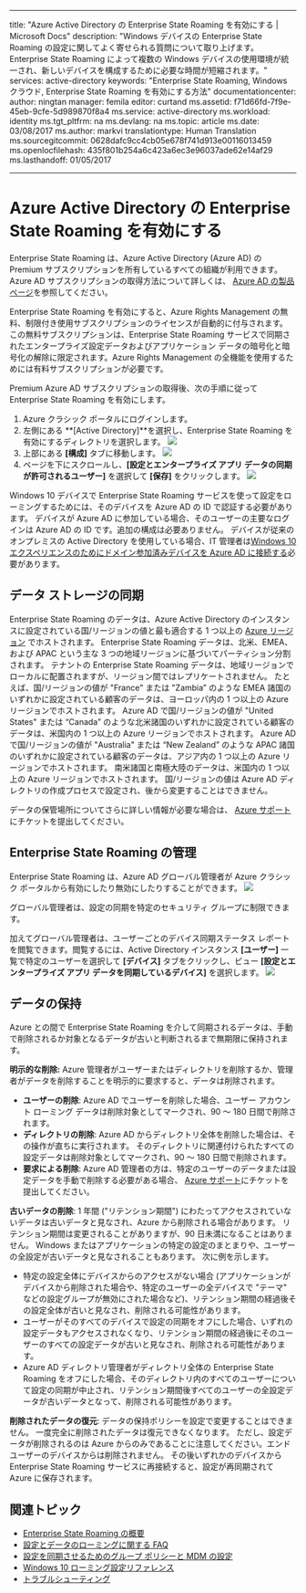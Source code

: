 
---
title: "Azure Active Directory の Enterprise State Roaming を有効にする | Microsoft Docs"
description: "Windows デバイスの Enterprise State Roaming の設定に関してよく寄せられる質問について取り上げます。 Enterprise State Roaming によって複数の Windows デバイスの使用環境が統一され、新しいデバイスを構成するために必要な時間が短縮されます。"
services: active-directory
keywords: "Enterprise State Roaming, Windows クラウド, Enterprise State Roaming を有効にする方法"
documentationcenter: 
author: ningtan
manager: femila
editor: curtand
ms.assetid: f71d66fd-7f9e-45eb-9cfe-5d989870f8a4
ms.service: active-directory
ms.workload: identity
ms.tgt_pltfrm: na
ms.devlang: na
ms.topic: article
ms.date: 03/08/2017
ms.author: markvi
translationtype: Human Translation
ms.sourcegitcommit: 0628dafc9cc4cb05e678f741d913e00116013459
ms.openlocfilehash: 435f801b254a6c423a6ec3e96037ade62e14af29
ms.lasthandoff: 01/05/2017


---
# <a name="enable-enterprise-state-roaming-in-azure-active-directory"></a>Azure Active Directory の Enterprise State Roaming を有効にする
Enterprise State Roaming は、Azure Active Directory (Azure AD) の Premium サブスクリプションを所有しているすべての組織が利用できます。 Azure AD サブスクリプションの取得方法について詳しくは、 [Azure AD の製品ページ](https://azure.microsoft.com/services/active-directory)を参照してください。

Enterprise State Roaming を有効にすると、Azure Rights Management の無料、制限付き使用サブスクリプションのライセンスが自動的に付与されます。 この無料サブスクリプションは、Enterprise State Roaming サービスで同期されたエンタープライズ設定データおよびアプリケーション データの暗号化と暗号化の解除に限定されます。Azure Rights Management の全機能を使用するためには有料サブスクリプションが必要です。

Premium Azure AD サブスクリプションの取得後、次の手順に従って Enterprise State Roaming を有効にします。

1. Azure クラシック ポータルにログインします。
2. 左側にある **[Active Directory]**を選択し、Enterprise State Roaming を有効にするディレクトリを選択します。
   ![](./media/active-directory-enterprise-state-roaming/active-directory-enterprise-state-roaming.png)
3. 上部にある **[構成]** タブに移動します。
   ![](./media/active-directory-enterprise-state-roaming/active-directory-enterprise-state-roaming-configure.png)
4. ページを下にスクロールし、**[設定とエンタープライズ アプリ データの同期が許可されるユーザー]** を選択して **[保存]** をクリックします。
   ![](./media/active-directory-enterprise-state-roaming/active-directory-enterprise-state-roaming-select-all-sync-settings.png)

Windows 10 デバイスで Enterprise State Roaming サービスを使って設定をローミングするためには、そのデバイスを Azure AD の ID で認証する必要があります。 デバイスが Azure AD に参加している場合、そのユーザーの主要なログインは Azure AD の ID です。追加の構成は必要ありません。 デバイスが従来のオンプレミスの Active Directory を使用している場合、IT 管理者は[Windows 10 エクスペリエンスのためにドメイン参加済みデバイスを Azure AD に接続する](active-directory-azureadjoin-devices-group-policy.md)必要があります。

## <a name="sync-data-storage"></a>データ ストレージの同期
Enterprise State Roaming のデータは、Azure Active Directory のインスタンスに設定されている国/リージョンの値と最も適合する 1 つ以上の [Azure リージョン](https://azure.microsoft.com/regions/) でホストされます。 Enterprise State Roaming データは、北米、EMEA、および APAC という主な 3 つの地域リージョンに基づいてパーティション分割されます。 テナントの Enterprise State Roaming データは、地域リージョンでローカルに配置されますが、リージョン間ではレプリケートされません。  たとえば、国/リージョンの値が "France" または "Zambia” のような EMEA 諸国のいずれかに設定されている顧客のデータは、ヨーロッパ内の 1 つ以上の Azure リージョンでホストされます。  Azure AD で国/リージョンの値が "United States" または “Canada” のような北米諸国のいずれかに設定されている顧客のデータは、米国内の 1 つ以上の Azure リージョンでホストされます。  Azure AD で国/リージョンの値が "Australia" または “New Zealand” のような APAC 諸国のいずれかに設定されている顧客のデータは、アジア内の 1 つ以上の Azure リージョンでホストされます。  南米諸国と南極大陸のデータは、米国内の 1 つ以上の Azure リージョンでホストされます。  国/リージョンの値は Azure AD ディレクトリの作成プロセスで設定され、後から変更することはできません。 

データの保管場所についてさらに詳しい情報が必要な場合は、 [Azure サポート](https://azure.microsoft.com/support/options/)にチケットを提出してください。

## <a name="manage-enterprise-state-roaming"></a>Enterprise State Roaming の管理
Enterprise State Roaming は、Azure AD グローバル管理者が Azure クラシック ポータルから有効にしたり無効にしたりすることができます。
![](./media/active-directory-enterprise-state-roaming/active-directory-enterprise-state-roaming-manage.png)

グローバル管理者は、設定の同期を特定のセキュリティ グループに制限できます。

加えてグローバル管理者は、ユーザーごとのデバイス同期ステータス レポートを閲覧できます。閲覧するには、Active Directory インスタンス **[ユーザー]** 一覧で特定のユーザーを選択して **[デバイス]** タブをクリックし、ビュー **[設定とエンタープライズ アプリ データを同期しているデバイス]** を選択します。
![](./media/active-directory-enterprise-state-roaming/active-directory-enterprise-state-roaming-device-sync-settings.png)

## <a name="data-retention"></a>データの保持
Azure との間で Enterprise State Roaming を介して同期されるデータは、手動で削除されるか対象となるデータが古いと判断されるまで無期限に保持されます。 

**明示的な削除:** Azure 管理者がユーザーまたはディレクトリを削除するか、管理者がデータを削除することを明示的に要求すると、データは削除されます。

* **ユーザーの削除**: Azure AD でユーザーを削除した場合、ユーザー アカウント ローミング データは削除対象としてマークされ、90 ～ 180 日間で削除されます。 
* **ディレクトリの削除**: Azure AD からディレクトリ全体を削除した場合は、その操作が直ちに実行されます。 そのディレクトリに関連付けられたすべての設定データは削除対象としてマークされ、90 ～ 180 日間で削除されます。 
* **要求による削除**: Azure AD 管理者の方は、特定のユーザーのデータまたは設定データを手動で削除する必要がある場合、 [Azure サポート](https://azure.microsoft.com/support/)にチケットを提出してください。 

**古いデータの削除**: 1 年間 ("リテンション期間") にわたってアクセスされていないデータは古いデータと見なされ、Azure から削除される場合があります。 リテンション期間は変更されることがありますが、90 日未満になることはありません。 Windows またはアプリケーションの特定の設定のまとまりや、ユーザーの全設定が古いデータと見なされることもあります。 次に例を示します。

* 特定の設定全体にデバイスからのアクセスがない場合 (アプリケーションがデバイスから削除された場合や、特定のユーザーの全デバイスで "テーマ" などの設定グループが無効にされた場合など)、リテンション期間の経過後その設定全体が古いと見なされ、削除される可能性があります。 
* ユーザーがそのすべてのデバイスで設定の同期をオフにした場合、いずれの設定データもアクセスされなくなり、リテンション期間の経過後にそのユーザーのすべての設定データが古いと見なされ、削除される可能性があります。 
* Azure AD ディレクトリ管理者がディレクトリ全体の Enterprise State Roaming をオフにした場合、そのディレクトリ内のすべてのユーザーについて設定の同期が中止され、リテンション期間後すべてのユーザーの全設定データが古いデータとなって、削除される可能性があります。 

**削除されたデータの復元**: データの保持ポリシーを設定で変更することはできません。 一度完全に削除されたデータは復元できなくなります。 ただし、設定データが削除されるのは Azure からのみであることに注意してください。エンド ユーザーのデバイスからは削除されません。 その後いずれかのデバイスから Enterprise State Roaming サービスに再接続すると、設定が再同期されて Azure に保存されます。

## <a name="related-topics"></a>関連トピック
* [Enterprise State Roaming の概要](active-directory-windows-enterprise-state-roaming-overview.md)
* [設定とデータのローミングに関する FAQ](active-directory-windows-enterprise-state-roaming-faqs.md)
* [設定を同期させるためのグループ ポリシーと MDM の設定](active-directory-windows-enterprise-state-roaming-group-policy-settings.md)
* [Windows 10 ローミング設定リファレンス](active-directory-windows-enterprise-state-roaming-windows-settings-reference.md)
* [トラブルシューティング](active-directory-windows-enterprise-state-roaming-troubleshooting.md)

